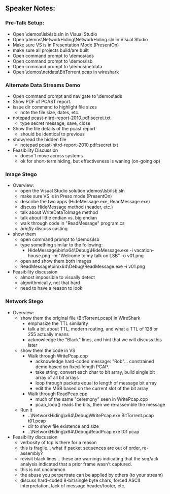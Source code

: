 ## Speaker Notes:

### Pre-Talk Setup:
- Open \demos\lsb\lsb.sln in Visual Studio
- Open \demos\NetworkHiding\NetworkHiding.sln in Visual Studio
- Make sure VS is in Presentation Mode (PresentOn)
- make sure all projects build/are built
- Open command prompt to \demos\ads
- Open command prompt to \demos\lsb
- Open command prompt to \demos\netdata
- Open \demos\netdata\BitTorrent.pcap in wireshark

### Alternate Data Streams Demo
- Open command prompt and navigate to \demos\ads
- Show PDF of PCAST report.
- issue dir command to highlight file sizes
  - note the file size, dates, etc.
- notepad pcast-nitrd-report-2010.pdf:secret.txt
  - type secret message, save, close
- Show the file details of the pcast report
  - should be identical to previous
- show/read the hidden file 
  - notepad pcast-nitrd-report-2010.pdf:secret.txt
- Feasibility Discussion
  - doesn't move across systems
  - ok for short-term hiding, but effectiveness is waning (on-going op)

### Image Stego
- Overview:
  - open the Visual Studio solution \demos\lsb\lsb.sln
  - make sure VS is in Preso mode (PresentOn)
  - describe the two apps (HideMessage.exe, ReadMessage.exe)
  - discuss HideMessage method (header, etc.)
  - talk about WriteDataToImage method
  - talk about little endian vs. big endian
  - walk through code in "ReadMessage" program.cs
  - _briefly_ discuss casting
- show them
  - open command prompt to \demos\lsb
  - type something similar to the following:
    - HideMessage\bin\x64\Debug\HideMessage.exe -i vacation-house.png -m "Welcome to my talk on LSB" -o v01.png
  - open and show them both images
  - ReadMessage\bin\x64\Debug\ReadMessage.exe -i v01.png
- Feasibility discussion
  - almost impossible to visually detect
  - algorithmically, not that hard
  - need to have a reason to look

### Network Stego
- Overview:
  - show them the original file (BitTorrent.pcap) in WireShark
    - emphasize the TTL similarity
    - talk a bit about TTL, modern routing, and what a TTL of 128 or 255 actually means
    - acknowledge the "Black" lines, and hint that we will discuss this later
  - show them the code in VS
    - Walk through WritePcap.cpp
      - acknowledge hard-coded message: "Rob"... constrained demo based on fixed-length PCAP.
      - take string, convert each char to bit array, build single bit array of all bit arrays
      - loop through packets equal to length of message bit array
      - edit the MSB based on the current slot of the bit array
    - Walk through ReadPcap.cpp
      - much of the same "ceremony" seen in WritePcap.cpp
      - pcap_loop() reads the bits, then we re-assemble the message
  - Run it
    - ..\NetworkHiding\x64\Debug\WritePcap.exe BitTorrent.pcap t01.pcap
    - dir to show file existence and size
    - ..\NetworkHiding\x64\Debug\ReadPcap.exe t01.pcap
- Feasibility discussion
  - verbosity of tcp is there for a reason
  - this is fragile... what if packet sequences are out of order, re-assembly?
  - revisit black lines... these are warnings indicating that the seq/ack analysis indicated that a prior frame wasn't captured.
  - this is not uncommon
  - the abuse you perpertrate can be applied by others (to your stream)
  - discuss hard-coded 8-bit/single byte chars, forced ASCII interpretation, lack of message header/footer, etc.


